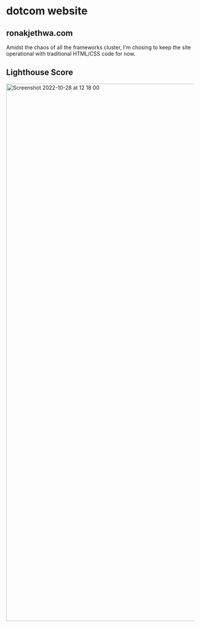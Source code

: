 # dotcom website

## ronakjethwa.com

Amidst the chaos of all the frameworks cluster, I'm chosing to keep the site operational with traditional HTML/CSS code for now.

## Lighthouse Score
<img width="1440" alt="Screenshot 2022-10-28 at 12 18 00" src="https://user-images.githubusercontent.com/5440843/198715164-178d96f5-7935-462c-aacc-3eae69a422a6.png">
